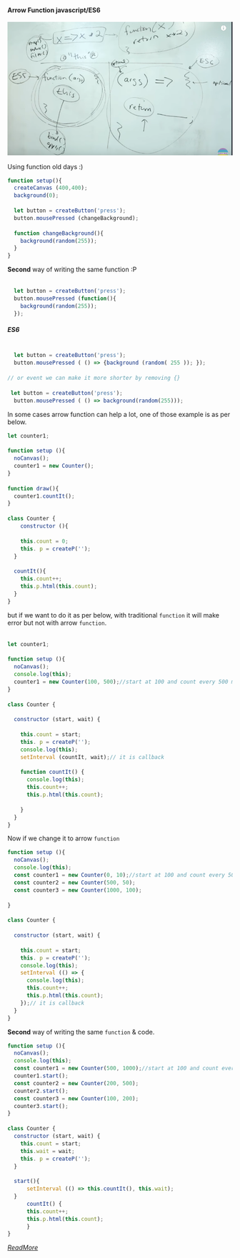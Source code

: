 #### Arrow Function javascript/ES6

![`explnation of function ES5 VS ES6`](arrowFunction.jpg)

Using function old days :)

```javascript 
function setup(){
  createCanvas (400,400);
  background(0);

  let button = createButton('press');
  button.mousePressed (changeBackground);

  function changeBackground(){
    background(random(255));
  }
}
```
**Second** way of writing the same function :P
```javascript

  let button = createButton('press');
  button.mousePressed (function(){
    background(random(255));
  });
```
##### ES6

```javascript

  let button = createButton('press');
  button.mousePressed ( () => {background (random( 255 )); });

// or event we can make it more shorter by removing {} 

 let button = createButton('press');
  button.mousePressed ( () => background(random(255)));
```
In some cases arrow function can help a lot, one of those example is as per below.
```javascript 
let counter1;

function setup (){
  noCanvas();
  counter1 = new Counter();
}

function draw(){
  counter1.countIt();
}

class Counter {
    constructor (){

    this.count = 0;
    this. p = createP('');
  } 

  countIt(){
    this.count++;
    this.p.html(this.count);
  }
}

```
but if we want to do it as per below, with traditional `function` it will make error but not with arrow `function`.

```javascript 

let counter1;

function setup (){
  noCanvas();
  console.log(this);
  counter1 = new Counter(100, 500);//start at 100 and count every 500 millisecond
}

class Counter {

  constructor (start, wait) {

    this.count = start;
    this. p = createP('');
    console.log(this);
    setInterval (countIt, wait);// it is callback
    
    function countIt() {
      console.log(this);
      this.count++;
      this.p.html(this.count);
  
    }
  }
}
```
Now if we change it to arrow `function`

```javascript
function setup (){
  noCanvas();
  console.log(this);
  const counter1 = new Counter(0, 10);//start at 100 and count every 500 millisecond
  const counter2 = new Counter(500, 50);
  const counter3 = new Counter(1000, 100);

}

class Counter {

  constructor (start, wait) {

    this.count = start;
    this. p = createP('');
    console.log(this);
    setInterval (() => { 
      console.log(this); 
      this.count++; 
      this.p.html(this.count); 
    });// it is callback 
  }
}

```
**Second** way of writing the same `function` & code.
```javascript 
function setup (){
  noCanvas();
  console.log(this);
  const counter1 = new Counter(500, 1000);//start at 100 and count every 500 millisecond
  counter1.start();
  const counter2 = new Counter(200, 500);
  counter2.start();
  const counter3 = new Counter(100, 200);
  counter3.start();
}

class Counter {
  constructor (start, wait) {
    this.count = start;
    this.wait = wait;
    this. p = createP('');
  }

  start(){
      setInterval (() => this.countIt(), this.wait);
  }
      countIt() {
      this.count++; 
      this.p.html(this.count); 
      }
}
```





[*ReadMore*](https://www.youtube.com/watch?v=mrYMzpbFz18)